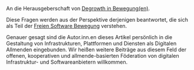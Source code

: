 An die Herausgeberschaft von [Degrowth in Bewegung(en)](http://www.degrowth.de/de/degrowth-in-bewegungen/).

Diese Fragen werden aus der Perspektive derjenigen beantwortet, die sich als Teil der [Freien Software Bewegung](https://de.wikipedia.org/wiki/Freie-Software-Bewegung) verstehen.

Genauer gesagt sind die Autor.inn.en dieses Artikel persönlich in die Gestaltung von Infrastrukturen, Plattformen und Diensten als Digitalen Allmenden eingebunden. Wir heißen weitere Beiträge aus diesem Feld der offenen, kooperativen und allmende-basierten Föderation von digitalen Infrastruktur- und Softwareanbietern willkommen.
